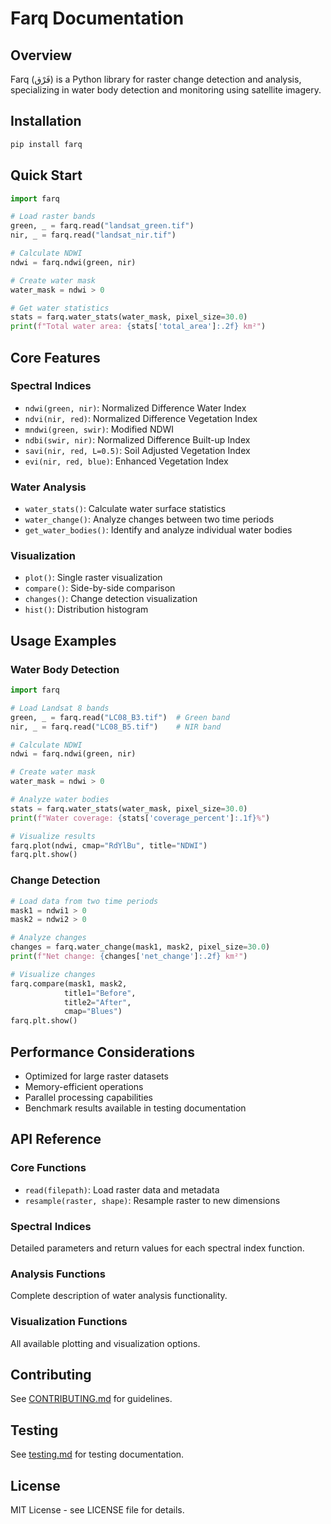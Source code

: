# Farq Documentation

## Overview
Farq (فَرْق) is a Python library for raster change detection and analysis, specializing in water body detection and monitoring using satellite imagery.

## Installation

```bash
pip install farq
```

## Quick Start

```python
import farq

# Load raster bands
green, _ = farq.read("landsat_green.tif")
nir, _ = farq.read("landsat_nir.tif")

# Calculate NDWI
ndwi = farq.ndwi(green, nir)

# Create water mask
water_mask = ndwi > 0

# Get water statistics
stats = farq.water_stats(water_mask, pixel_size=30.0)
print(f"Total water area: {stats['total_area']:.2f} km²")
```

## Core Features

### Spectral Indices
- `ndwi(green, nir)`: Normalized Difference Water Index
- `ndvi(nir, red)`: Normalized Difference Vegetation Index
- `mndwi(green, swir)`: Modified NDWI
- `ndbi(swir, nir)`: Normalized Difference Built-up Index
- `savi(nir, red, L=0.5)`: Soil Adjusted Vegetation Index
- `evi(nir, red, blue)`: Enhanced Vegetation Index

### Water Analysis
- `water_stats()`: Calculate water surface statistics
- `water_change()`: Analyze changes between two time periods
- `get_water_bodies()`: Identify and analyze individual water bodies

### Visualization
- `plot()`: Single raster visualization
- `compare()`: Side-by-side comparison
- `changes()`: Change detection visualization
- `hist()`: Distribution histogram

## Usage Examples

### Water Body Detection
```python
import farq

# Load Landsat 8 bands
green, _ = farq.read("LC08_B3.tif")  # Green band
nir, _ = farq.read("LC08_B5.tif")    # NIR band

# Calculate NDWI
ndwi = farq.ndwi(green, nir)

# Create water mask
water_mask = ndwi > 0

# Analyze water bodies
stats = farq.water_stats(water_mask, pixel_size=30.0)
print(f"Water coverage: {stats['coverage_percent']:.1f}%")

# Visualize results
farq.plot(ndwi, cmap="RdYlBu", title="NDWI")
farq.plt.show()
```

### Change Detection
```python
# Load data from two time periods
mask1 = ndwi1 > 0
mask2 = ndwi2 > 0

# Analyze changes
changes = farq.water_change(mask1, mask2, pixel_size=30.0)
print(f"Net change: {changes['net_change']:.2f} km²")

# Visualize changes
farq.compare(mask1, mask2, 
            title1="Before", 
            title2="After",
            cmap="Blues")
farq.plt.show()
```

## Performance Considerations
- Optimized for large raster datasets
- Memory-efficient operations
- Parallel processing capabilities
- Benchmark results available in testing documentation

## API Reference

### Core Functions
- `read(filepath)`: Load raster data and metadata
- `resample(raster, shape)`: Resample raster to new dimensions

### Spectral Indices
Detailed parameters and return values for each spectral index function.

### Analysis Functions
Complete description of water analysis functionality.

### Visualization Functions
All available plotting and visualization options.

## Contributing
See [CONTRIBUTING.md](CONTRIBUTING.md) for guidelines.

## Testing
See [testing.md](testing.md) for testing documentation.

## License
MIT License - see LICENSE file for details. 